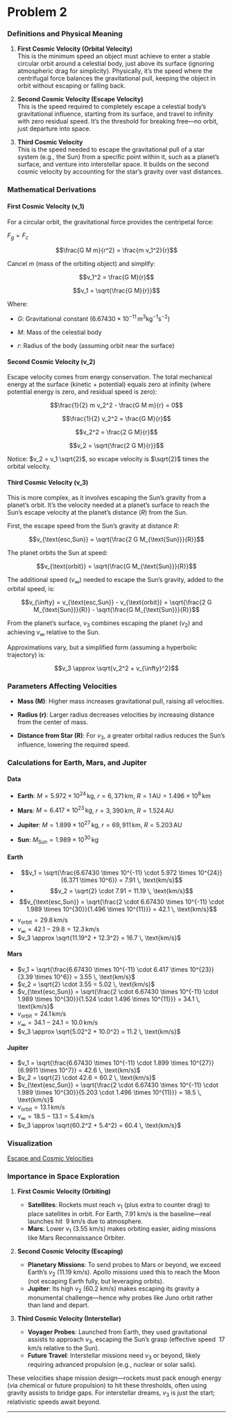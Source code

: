# Problem 2

### Definitions and Physical Meaning

1. **First Cosmic Velocity (Orbital Velocity)**  
   This is the minimum speed an object must achieve to enter a stable circular orbit around a celestial body, just above its surface (ignoring atmospheric drag for simplicity). Physically, it’s the speed where the centrifugal force balances the gravitational pull, keeping the object in orbit without escaping or falling back.

2. **Second Cosmic Velocity (Escape Velocity)**  
   This is the speed required to completely escape a celestial body’s gravitational influence, starting from its surface, and travel to infinity with zero residual speed. It’s the threshold for breaking free—no orbit, just departure into space.

3. **Third Cosmic Velocity**  
   This is the speed needed to escape the gravitational pull of a star system (e.g., the Sun) from a specific point within it, such as a planet’s surface, and venture into interstellar space. It builds on the second cosmic velocity by accounting for the star’s gravity over vast distances.

### Mathematical Derivations

#### First Cosmic Velocity (v_1)

For a circular orbit, the gravitational force provides the centripetal force:

$F_g = F_c$

$$\frac{G M m}{r^2} = \frac{m v_1^2}{r}$$

Cancel $m$ (mass of the orbiting object) and simplify:

$$v_1^2 = \frac{G M}{r}$$

$$v_1 = \sqrt{\frac{G M}{r}}$$

Where:
- $G$: Gravitational constant ($6.67430 \times 10^{-11} \, \text{m}^3 \text{kg}^{-1} \text{s}^{-2}$)

- $M$: Mass of the celestial body

- $r$: Radius of the body (assuming orbit near the surface)

#### Second Cosmic Velocity (v_2)

Escape velocity comes from energy conservation. The total mechanical energy at the surface (kinetic + potential) equals zero at infinity (where potential energy is zero, and residual speed is zero):

$$\frac{1}{2} m v_2^2 - \frac{G M m}{r} = 0$$

$$\frac{1}{2} v_2^2 = \frac{G M}{r}$$

$$v_2^2 = \frac{2 G M}{r}$$

$$v_2 = \sqrt{\frac{2 G M}{r}}$$

Notice: $v_2 = v_1 \sqrt{2}$, so escape velocity is $\sqrt{2}$ times the orbital velocity.

#### Third Cosmic Velocity (v_3)

This is more complex, as it involves escaping the Sun’s gravity from a planet’s orbit. It’s the velocity needed at a planet’s surface to reach the Sun’s escape velocity at the planet’s distance ($R$) from the Sun. 

First, the escape speed from the Sun’s gravity at distance $R$:

$$v_{\text{esc,Sun}} = \sqrt{\frac{2 G M_{\text{Sun}}}{R}}$$

The planet orbits the Sun at speed:

$$v_{\text{orbit}} = \sqrt{\frac{G M_{\text{Sun}}}{R}}$$

The additional speed ($v_{\infty}$) needed to escape the Sun’s gravity, added to the orbital speed, is:

$$v_{\infty} = v_{\text{esc,Sun}} - v_{\text{orbit}} = \sqrt{\frac{2 G M_{\text{Sun}}}{R}} - \sqrt{\frac{G M_{\text{Sun}}}{R}}$$

From the planet’s surface, $v_3$ combines escaping the planet ($v_2$) and achieving $v_{\infty}$ relative to the Sun.

Approximations vary, but a simplified form (assuming a hyperbolic 
trajectory) is:

$$v_3 \approx \sqrt{v_2^2 + v_{\infty}^2}$$

### Parameters Affecting Velocities
- **Mass (M)**: Higher mass increases gravitational pull, raising all velocities.

- **Radius (r)**: Larger radius decreases velocities by increasing distance from the center of mass.

- **Distance from Star (R)**: For $v_3$, a greater orbital radius reduces the Sun’s influence, lowering the required speed.

### Calculations for Earth, Mars, and Jupiter

#### Data
- **Earth**: $M = 5.972 \times 10^{24} \, \text{kg}$, $r = 6,371 \, \text{km}$, $R = 1 \, \text{AU} = 1.496 \times 10^8 \, \text{km}$

- **Mars**: $M = 6.417 \times 10^{23} \, \text{kg}$, $r = 3,390 \, \text{km}$, $R = 1.524 \, \text{AU}$

- **Jupiter**: $M = 1.899 \times 10^{27} \, \text{kg}$, $r = 69,911 \, \text{km}$, $R = 5.203 \, \text{AU}$

- **Sun**: $M_{\text{Sun}} = 1.989 \times 10^{30} \, \text{kg}$

#### Earth

- $$v_1 = \sqrt{\frac{6.67430 \times 10^{-11} \cdot 5.972 \times 10^{24}}{6.371 \times 10^6}} = 7.91 \, \text{km/s}$$
- $$v_2 = \sqrt{2} \cdot 7.91 = 11.19 \, \text{km/s}$$
- $$v_{\text{esc,Sun}} = \sqrt{\frac{2 \cdot 6.67430 \times 10^{-11} \cdot 1.989 \times 10^{30}}{1.496 \times 10^{11}}} = 42.1 \, \text{km/s}$$
- $v_{\text{orbit}} = 29.8 \, \text{km/s}$
- $v_{\infty} = 42.1 - 29.8 = 12.3 \, \text{km/s}$
- $v_3 \approx \sqrt{11.19^2 + 12.3^2} = 16.7 \, \text{km/s}$

#### Mars
- $v_1 = \sqrt{\frac{6.67430 \times 10^{-11} \cdot 6.417 \times 10^{23}}{3.39 \times 10^6}} = 3.55 \, \text{km/s}$
- $v_2 = \sqrt{2} \cdot 3.55 = 5.02 \, \text{km/s}$
- $v_{\text{esc,Sun}} = \sqrt{\frac{2 \cdot 6.67430 \times 10^{-11} \cdot 1.989 \times 10^{30}}{1.524 \cdot 1.496 \times 10^{11}}} = 34.1 \, \text{km/s}$
- $v_{\text{orbit}} = 24.1 \, \text{km/s}$
- $v_{\infty} = 34.1 - 24.1 = 10.0 \, \text{km/s}$
- $v_3 \approx \sqrt{5.02^2 + 10.0^2} = 11.2 \, \text{km/s}$

#### Jupiter
- $v_1 = \sqrt{\frac{6.67430 \times 10^{-11} \cdot 1.899 \times 10^{27}}{6.9911 \times 10^7}} = 42.6 \, \text{km/s}$
- $v_2 = \sqrt{2} \cdot 42.6 = 60.2 \, \text{km/s}$
- $v_{\text{esc,Sun}} = \sqrt{\frac{2 \cdot 6.67430 \times 10^{-11} \cdot 1.989 \times 10^{30}}{5.203 \cdot 1.496 \times 10^{11}}} = 18.5 \, \text{km/s}$
- $v_{\text{orbit}} = 13.1 \, \text{km/s}$
- $v_{\infty} = 18.5 - 13.1 = 5.4 \, \text{km/s}$
- $v_3 \approx \sqrt{60.2^2 + 5.4^2} = 60.4 \, \text{km/s}$

### Visualization
[Escape and Cosmic Velocities](velocity.html)

### Importance in Space Exploration

1. **First Cosmic Velocity (Orbiting)**  
   - **Satellites**: Rockets must reach $v_1$ (plus extra to counter drag) to place satellites in orbit. For Earth, $7.91$ km/s is the baseline—real launches hit $~9$ km/s due to atmosphere.  
   - **Mars**: Lower $v_1$ ($3.55$ km/s) makes orbiting easier, aiding missions like Mars Reconnaissance Orbiter.

2. **Second Cosmic Velocity (Escaping)**  
   - **Planetary Missions**: To send probes to Mars or beyond, we exceed Earth’s $v_2$ ($11.19$ km/s). Apollo missions used this to reach the Moon (not escaping Earth fully, but leveraging orbits).  
   - **Jupiter**: Its high $v_2$ ($60.2$ km/s) makes escaping its gravity a monumental challenge—hence why probes like Juno orbit rather than land and depart.

3. **Third Cosmic Velocity (Interstellar)**  
   - **Voyager Probes**: Launched from Earth, they used gravitational assists to approach $v_3$, escaping the Sun’s grasp (effective speed $~17$ km/s relative to the Sun).  
   - **Future Travel**: Interstellar missions need $v_3$ or beyond, likely requiring advanced propulsion (e.g., nuclear or solar sails).

These velocities shape mission design—rockets must pack enough energy (via chemical or future propulsion) to hit these thresholds, often using gravity assists to bridge gaps. For interstellar dreams, $v_3$ is just the start; relativistic speeds await beyond.





---

